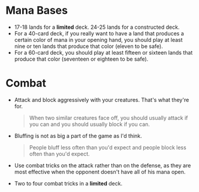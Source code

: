 # Mana Bases

- 17-18 lands for a **limited** deck. 24-25 lands for a constructed deck.
- For a 40-card deck, if you really want to have a land that produces a certain
  color of mana in your opening hand, you should play at least nine or ten
  lands that produce that color (eleven to be safe).
- For a 60-card deck, you should play at least fifteen or sixteen lands that
  produce that color (seventeen or eighteen to be safe).

# Combat

- Attack and block aggressively with your creatures. That's what they're for. 

  > When two similar creatures face off, you should usually attack if you can and
  > you should usually block if you can.

- Bluffing is not as big a part of the game as I'd think.

  > People bluff less often than you'd expect and people block less often than
  > you'd expect.

- Use combat tricks on the attack rather than on the defense, as they are most
  effective when the opponent doesn't have all of his mana open.
- Two to four combat tricks in a **limited** deck.

